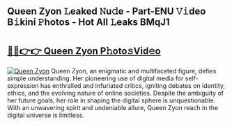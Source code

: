 ## Queen Zyon 𝙻eaked 𝙽u𝚍e - Part-ENU 𝚅𝚒deo B𝚒kini 𝙿hotos - Hot All 𝙻eaks BMqJ1

# <h2><a href="http://ld0jnnv.urlbe.top/?page=Queen+Zyon">🔗🔗👉👉 Queen Zyon P𝚑oto𝚜Vid𝚎o</a></h2>

[![Queen Zyon](https://i.imgur.com/eBuTRDB.gif)](http://ld0jnnv.urlbe.top/?page=Queen+Zyon)
Queen Zyon, an enigmatic and multifaceted figure, defies simple understanding. Her pioneering use of digital media for self-expression has enthralled and infuriated critics, igniting debates on identity, ethics, and the evolving nature of online societies. Despite the ambiguity of her future goals, her role in shaping the digital sphere is unquestionable. With an unwavering spirit and undeniable allure, Queen Zyon reach in the digital universe is limitless.
